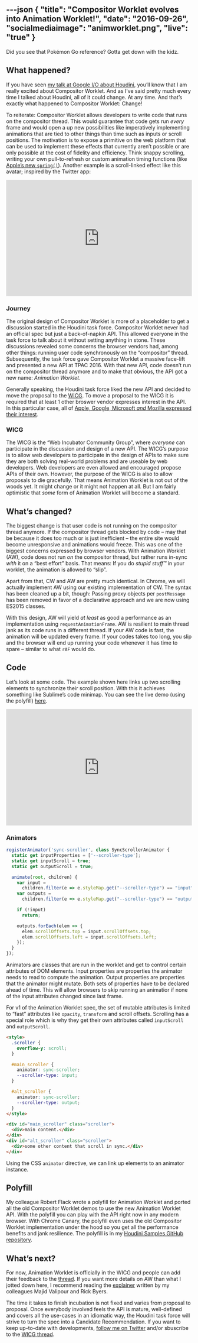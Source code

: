 ---json
{
  "title": "Compositor Worklet evolves into Animation Worklet!",
  "date": "2016-09-26",
  "socialmediaimage": "animworklet.png",
  "live": "true"
}
---

Did you see that Pokémon Go reference? Gotta get down with the kidz.

<!--more-->

## What happened?

If you have seen [my talk at Google I/O about Houdini][IO Houdini], you’ll know that I am really excited about Compositor Worklet. And as I’ve said pretty much every time I talked about Houdini, all of it could change. At any time. And that’s exactly what happened to Compositor Worklet: Change!

To reiterate: Compositor Worklet allows developers to write code that runs on the compositor thread. This would guarantee that code gets run _every_ frame and would open a up new possibilities like imperatively implementing animations that are tied to other things than time such as inputs or scroll positions. The motivation is to expose a primitive on the web platform that can be used to implement these effects that currently aren’t possible or are only possible at the cost of fidelity and efficiency. Think snappy scrolling, writing your own pull-to-refresh or custom animation timing functions (like [Apple’s new `spring()`][Apple spring]). Another example is a scroll-linked effect like this avatar; inspired by the Twitter app:

<iframe width="100%" height="315" src="https://www.youtube.com/embed/EUlIxr8mk7s" frameborder="0" allowfullscreen></iframe>

### Journey

The original design of Compositor Worklet is more of a placeholder to get a discussion started in the Houdini task force. Compositor Worklet never had an official spec but just a back-of-napkin API. This allowed everyone in the task force to talk about it without setting anything in stone. These discussions revealed some concerns the browser vendors had, among other things: running user code synchronously on the “compositor” thread. Subsequently, the task force gave Compositor Worklet a massive face-lift and presented a new API at TPAC 2016. With that new API, code doesn’t run on the compositor thread anymore and to make that obvious, the API got a new name: *Animation Worklet*.

Generally speaking, the Houdini task force liked the new API and decided to move the proposal to the [WICG]. To move a proposal to the WICG it is required that at least 1 other broswer vendor expresses interest in the API. In this particular case, all of [Apple, Google, Microsoft _and_ Mozilla expressed their interest][WICG interest comment].

### WICG

The WICG is the “Web Incubator Community Group”, where _everyone_ can participate in the discussion and design of a new API. The WICG’s purpose is to allow web developers to participate in the design of APIs to make sure they are both solving real-world problems and are useable by web developers. Web developers are even allowed and encouraged propose APIs of their own. However, the purpose of the WICG is also to allow proposals to die gracefully. That means Animation Worklet is not out of the woods yet. It might change or it might not happen at all. But I am fairly optimistic that _some_ form of Animation Worklet will become a standard.

## What’s changed?

The biggest change is that user code is not running on the compositor thread anymore. If the compositor thread gets blocked by code – may that be because it does too much or is just inefficient – the entire site would become unresponsive and animations would freeze. This was one of the biggest concerns expressed by browser vendors. With Animation Worklet (AW), code does not run _on_ the compositor thread, but rather runs in-sync _with_ it on a “best effort” basis. That means: If you do _stupid stuff™_ in your worklet, the animation is allowed to “slip”.

Apart from that, CW and AW are pretty much identical. In Chrome, we will actually implement AW using our existing implementation of CW. The syntax has been cleaned up a bit, though: Passing proxy objects per `postMessage` has been removed in favor of a declarative approach and we are now using ES2015 classes.

With this design, AW will yield _at least_ as good a performance as an implementation using `requestAnimationFrame`. AW is resilient to main thread jank as its code runs in a different thread. If your AW code is fast, the animation will be updated every frame. If your codes takes too long, you slip and the browser will end up running your code whenever it has time to spare – similar to what `rAF` would do.

## Code

Let’s look at some code. The example shown here links up two scrolling elements to synchronize their scroll position. With this it achieves something like Sublime’s code minimap. You can see the live demo (using the polyfill) [here][scroller demo].

<iframe width="100%" height="315" src="https://www.youtube.com/embed/knSDIkAdU3Y" frameborder="0" allowfullscreen></iframe>

### Animators

```js
registerAnimator('sync-scroller', class SyncScrollerAnimator {
  static get inputProperties = ['--scroller-type'];
  static get inputScroll = true;
  static get outputScroll = true;

  animate(root, children) {
    var input =
      children.filter(e => e.styleMap.get("--scroller-type") == "input")[0];
    var outputs =
      children.filter(e => e.styleMap.get("--scroller-type") == "output");

    if (!input)
      return;

    outputs.forEach(elem => {
      elem.scrollOffsets.top = input.scrollOffsets.top;
      elem.scrollOffsets.left = input.scrollOffsets.left;
    });
  }
});
```

Animators are classes that are run in the worklet and get to control certain attributes of DOM elements. Input properties are properties the animator needs to read to compute the animation. Output properties are properties that the animator might mutate. Both sets of properties have to be declared ahead of time. This will allow browsers to skip running an animatior if none of the input attributes changed since last frame.

For v1 of the Animation Worklet spec, the set of mutable attributes is limited to “fast” attributes like `opacity`, `transform` and scroll offsets. Scrolling has a special role which is why they get their own attributes called `inputScroll` and `outputScroll`.

```html
<style>
  .scroller {
    overflow-y: scroll;
  }

  #main_scroller {
    animator: sync-scroller;
    --scroller-type: input;
  }

  #alt_scroller {
    animator: sync-scroller;
    --scroller-type: output;
  }
</style>

<div id="main_scroller" class="scroller">
  <div>main content.</div>
</div>
<div id="alt_scroller" class="scroller">
  <div>some other content that scroll in sync.</div>
</div>
```

Using the CSS `animator` directive, we can link up elements to an animator instance.

## Polyfill

My colleague Robert Flack wrote a polyfill for Animation Worklet and ported all the old Compositor Worklet demos to use the new Animation Worklet API. With the polyfill you can play with the API right now in any modern browser. With Chrome Canary, the polyfill even uses the old Compositor Worklet implementation under the hood so you get all the performance benefits and jank resilience. The polyfill is in my [Houdini Samples GitHub repository].

## What’s next?

For now, Animation Worklet is officially in the WICG and people can add their feedback to the [thread][WICG thread]. If you want more details on AW than what I jotted down here, I recommend reading the [explainer] written by my colleagues Majid Valipour and Rick Byers.

The time it takes to finish incubation is not fixed and varies from proposal to proposal. Once everybody involved feels the API is mature, well-defined and covers all the use-cases in an idiomatic way, the Houdini task force will strive to turn the spec into a Candidate Recommendation. If you want to keep up-to-date with developments, [follow me on Twitter][twitter] and/or sbuscribe to the [WICG thread].

[IO Houdini]: https://www.youtube.com/watch?v=sE3ttkP15f8
[WICG]: https://wicg.io/
[WICG interest comment]: https://discourse.wicg.io/t/proposal-animationworklet-a-primitive-for-scroll-linked-and-high-performance-procedural-animated-effects/1710/2
[scroller demo]: http://googlechrome.github.io/houdini-samples/animation-worklet/sync-scroller/
[Houdini Samples GitHub repository]: https://github.com/googlechrome/houdini-samples/
[WICG thread]: https://discourse.wicg.io/t/proposal-animationworklet-a-primitive-for-scroll-linked-and-high-performance-procedural-animated-effects/1710
[explainer]: https://github.com/majido/animation-worklet-proposal/blob/gh-pages/README.md
[twitter]: https://twitter.com/DasSurma
[Apple spring]: https://webkit.org/demos/spring/
